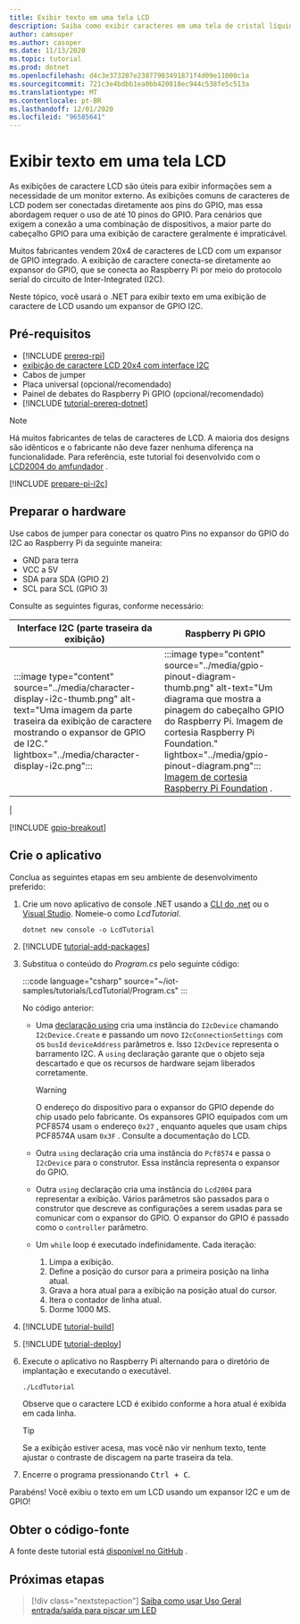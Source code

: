 ```yaml
---
title: Exibir texto em uma tela LCD
description: Saiba como exibir caracteres em uma tela de cristal líquido com as bibliotecas IoT do .NET.
author: camsoper
ms.author: casoper
ms.date: 11/13/2020
ms.topic: tutorial
ms.prod: dotnet
ms.openlocfilehash: d4c3e373207e23877903491871f4d09e11000c1a
ms.sourcegitcommit: 721c3e4bdbb1ea0bb420818ec944c538fe5c513a
ms.translationtype: MT
ms.contentlocale: pt-BR
ms.lasthandoff: 12/01/2020
ms.locfileid: "96585641"
---
```

<!--markdownlint-disable DOCSMD011 -->
# <a name="display-text-on-an-lcd"></a>Exibir texto em uma tela LCD

As exibições de caractere LCD são úteis para exibir informações sem a necessidade de um monitor externo. As exibições comuns de caracteres de LCD podem ser conectadas diretamente aos pins do GPIO, mas essa abordagem requer o uso de até 10 pinos do GPIO. Para cenários que exigem a conexão a uma combinação de dispositivos, a maior parte do cabeçalho GPIO para uma exibição de caractere geralmente é impraticável.

Muitos fabricantes vendem 20x4 de caracteres de LCD com um expansor de GPIO integrado. A exibição de caractere conecta-se diretamente ao expansor do GPIO, que se conecta ao Raspberry Pi por meio do protocolo serial do circuito de Inter-Integrated (I2C).

Neste tópico, você usará o .NET para exibir texto em uma exibição de caractere de LCD usando um expansor de GPIO I2C.

## <a name="prerequisites"></a>Pré-requisitos

- [!INCLUDE [prereq-rpi](../includes/prereq-rpi.md)]
- [exibição de caractere LCD 20x4 com interface I2C](https://www.bing.com/images/search?q=20x4+lcd+display+with+i2c)<span class="docon docon-navigate-external x-hidden-focus"></span>
- Cabos de jumper
- Placa universal (opcional/recomendado)
- Painel de debates do Raspberry Pi GPIO (opcional/recomendado)
- [!INCLUDE [tutorial-prereq-dotnet](../includes/tutorial-prereq-dotnet.md)]

> [!NOTE]
> Há muitos fabricantes de telas de caracteres de LCD. A maioria dos designs são idênticos e o fabricante não deve fazer nenhuma diferença na funcionalidade. Para referência, este tutorial foi desenvolvido com o [LCD2004 do amfundador](https://www.sunfounder.com/lcd2004-module.html) <span class="docon docon-navigate-external x-hidden-focus"></span> .

[!INCLUDE [prepare-pi-i2c](../includes/prepare-pi-i2c.md)]

## <a name="prepare-the-hardware"></a>Preparar o hardware

Use cabos de jumper para conectar os quatro Pins no expansor do GPIO do I2C ao Raspberry Pi da seguinte maneira:

- GND para terra
- VCC a 5V
- SDA para SDA (GPIO 2)
- SCL para SCL (GPIO 3)

Consulte as seguintes figuras, conforme necessário:

| Interface I2C (parte traseira da exibição) | Raspberry Pi GPIO |
|---------------------------------|-------------------|
| :::image type="content" source="../media/character-display-i2c-thumb.png" alt-text="Uma imagem da parte traseira da exibição de caractere mostrando o expansor de GPIO de I2C." lightbox="../media/character-display-i2c.png"::: | :::image type="content" source="../media/gpio-pinout-diagram-thumb.png" alt-text="Um diagrama que mostra a pinagem do cabeçalho GPIO do Raspberry Pi. Imagem de cortesia Raspberry Pi Foundation." lightbox="../media/gpio-pinout-diagram.png":::<br />[Imagem de cortesia Raspberry Pi Foundation](https://www.raspberrypi.org/documentation/usage/gpio/) <span class="docon docon-navigate-external x-hidden-focus"></span> .
 |

[!INCLUDE [gpio-breakout](../includes/gpio-breakout.md)]

## <a name="create-the-app"></a>Crie o aplicativo

Conclua as seguintes etapas em seu ambiente de desenvolvimento preferido:

1. Crie um novo aplicativo de console .NET usando a [CLI do .net](../../core/tools/dotnet-new.md) ou o [Visual Studio](../../core/tutorials/with-visual-studio.md). Nomeie-o como *LcdTutorial*.

    ```dotnetcli
    dotnet new console -o LcdTutorial
    ```

1. [!INCLUDE [tutorial-add-packages](../includes/tutorial-add-packages.md)]
1. Substitua o conteúdo do *Program.cs* pelo seguinte código:

    :::code language="csharp" source="~/iot-samples/tutorials/LcdTutorial/Program.cs" :::

    No código anterior:

    - Uma [declaração using](../../csharp/whats-new/csharp-8.md#using-declarations) cria uma instância do `I2cDevice` chamando `I2cDevice.Create` e passando um novo `I2cConnectionSettings` com os `busId` `deviceAddress` parâmetros e. Isso `I2cDevice` representa o barramento I2C. A `using` declaração garante que o objeto seja descartado e que os recursos de hardware sejam liberados corretamente.

        > [!WARNING]
        > O endereço do dispositivo para o expansor do GPIO depende do chip usado pelo fabricante. Os expansores GPIO equipados com um PCF8574 usam o endereço `0x27` , enquanto aqueles que usam chips PCF8574A usam `0x3F` . Consulte a documentação do LCD.

    - Outra `using` declaração cria uma instância do `Pcf8574` e passa o `I2cDevice` para o construtor. Essa instância representa o expansor do GPIO.
    - Outra `using` declaração cria uma instância do `Lcd2004` para representar a exibição. Vários parâmetros são passados para o construtor que descreve as configurações a serem usadas para se comunicar com o expansor do GPIO. O expansor do GPIO é passado como o `controller` parâmetro.
    - Um `while` loop é executado indefinidamente. Cada iteração:
        1. Limpa a exibição.
        1. Define a posição do cursor para a primeira posição na linha atual.
        1. Grava a hora atual para a exibição na posição atual do cursor.
        1. Itera o contador de linha atual.
        1. Dorme 1000 MS.

1. [!INCLUDE [tutorial-build](../includes/tutorial-build.md)]
1. [!INCLUDE [tutorial-deploy](../includes/tutorial-deploy.md)]
1. Execute o aplicativo no Raspberry Pi alternando para o diretório de implantação e executando o executável.

    ```bash
    ./LcdTutorial
    ```

    Observe que o caractere LCD é exibido conforme a hora atual é exibida em cada linha.

    > [!TIP]
    > Se a exibição estiver acesa, mas você não vir nenhum texto, tente ajustar o contraste de discagem na parte traseira da tela.

1. Encerre o programa pressionando <kbd>Ctrl + C</kbd>.

Parabéns! Você exibiu o texto em um LCD usando um expansor I2C e um de GPIO!

## <a name="get-the-source-code"></a>Obter o código-fonte

A fonte deste tutorial está [disponível no GitHub](https://github.com/MicrosoftDocs/dotnet-iot-assets/tree/master/tutorials/LcdTutorial) <span class="docon docon-navigate-external x-hidden-focus"></span> .

## <a name="next-steps"></a>Próximas etapas

> [!div class="nextstepaction"]
> [Saiba como usar Uso Geral entrada/saída para piscar um LED](../tutorials/blink-led.md)

